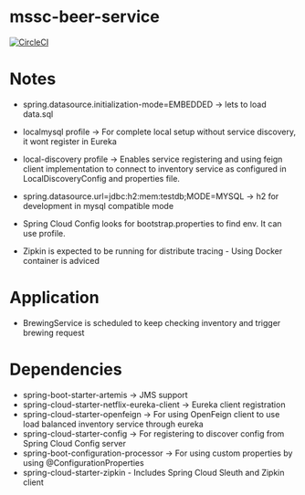 # mssc-beer-service

[![CircleCI](https://circleci.com/gh/NagarajJB/mssc-beer-service.svg?style=svg)](https://circleci.com/gh/NagarajJB/mssc-beer-service)


# Notes
* spring.datasource.initialization-mode=EMBEDDED -> lets to load data.sql 
* localmysql profile -> For complete local setup without service discovery, it wont register in Eureka
* local-discovery profile -> Enables service registering and using feign client implementation to connect to inventory service as configured in LocalDiscoveryConfig and properties file.
* spring.datasource.url=jdbc:h2:mem:testdb;MODE=MYSQL -> h2 for development in mysql compatible mode

* Spring Cloud Config looks for bootstrap.properties to find env. It can use profile.
* Zipkin is expected to be running for distribute tracing - Using Docker container is adviced

# Application
* BrewingService is scheduled to keep checking inventory and trigger brewing request

# Dependencies
* spring-boot-starter-artemis -> JMS support
* spring-cloud-starter-netflix-eureka-client -> Eureka client registration
* spring-cloud-starter-openfeign -> For using OpenFeign client to use load balanced inventory service through eureka
* spring-cloud-starter-config -> For registering to discover config from Spring Cloud Config server
* spring-boot-configuration-processor -> For using custom properties by using @ConfigurationProperties
* spring-cloud-starter-zipkin - Includes Spring Cloud Sleuth and Zipkin client
